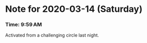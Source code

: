 # Note for 2020-03-14 (Saturday)
### Time: 9:59 AM

Activated from a challenging circle last night.
